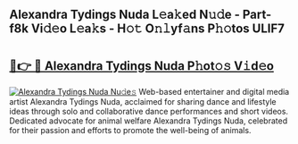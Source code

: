 ## Alexandra Tydings Nuda L𝚎a𝚔ed N𝚞𝚍e - Part-f8k Vi𝚍𝚎o L𝚎a𝚔s - H𝚘𝚝 O𝚗𝚕yf𝚊ns P𝚑𝚘tos ULIF7

# <h2><a href="http://kfenf7.oniu.top/?m=Alexandra+Tydings+Nuda">🔗👉 🔴 Alexandra Tydings Nuda P𝚑ot𝚘𝚜 V𝚒d𝚎o</a></h2>

[![Alexandra Tydings Nuda Nu𝚍e𝚜](https://i.imgur.com/0qMVB7G.gif)](http://kfenf7.oniu.top/?m=Alexandra+Tydings+Nuda)
Web-based entertainer and digital media artist Alexandra Tydings Nuda, acclaimed for sharing dance and lifestyle ideas through solo and collaborative dance performances and short videos. Dedicated advocate for animal welfare Alexandra Tydings Nuda, celebrated for their passion and efforts to promote the well-being of animals.  

